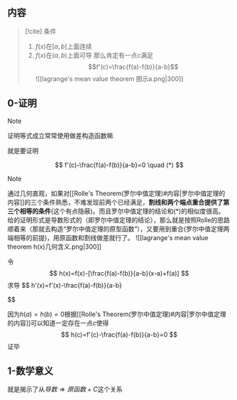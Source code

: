 ## 内容

> [!cite] 
> 条件
> 1. $f(x)$在$[a,b]$上面连续
> 2. $f(x)$在$(a,b)$上面可导
> 那么肯定有一点$c$满足$$f'(c)=\frac{f(a)-f(b)}{a-b}$$
![[lagrange's mean value theorem 图示a.png|300]]
## 0-证明

> [!NOTE]
> 证明等式成立常常使用做差构造函数嘛

就是要证明

$$
f'(c)-\frac{f(a)-f(b)}{a-b}=0 \quad (*)
$$


> [!NOTE]
> 通过几何直观，如果对[[Rolle's Theorem(罗尔中值定理)#内容|罗尔中值定理的内容]]的三个条件熟悉，不难发现前两个已经满足，**割线和两个端点重合提供了第三个相等的条件**(这个有点隐蔽)。而且罗尔中值定理的结论和$(*)$的相似度很高。
> 给的证明形式是导数形式的（即罗尔中值定理的结论），那么就是按照Rolle的思路顺着来（那就去构造“罗尔中值定理的原型函数”），又要用到重合(罗尔中值定理两端相等的前提)，用原函数和割线做差就行了。
> ![[lagrange's mean value theorem h(x)几何含义.png|300]]

令
$$
h(x)=f(x)-[\frac{f(a)-f(b)}{a-b}(x-a)+f(a)]
$$
求导
$$
h'(x)=f'(x)-\frac{f(a)-f(b)}{a-b}

$$

因为$h(a)=h(b)=0$根据[[Rolle's Theorem(罗尔中值定理)#内容|罗尔中值定理的内容]]可以知道一定存在一点$c$使得
$$
h(c)=f'(c)-\frac{f(a)-f(b)}{a-b}=0
$$
证毕

## 1-数学意义
就是揭示了从$导数 \Rightarrow 原函数+C$这个关系
